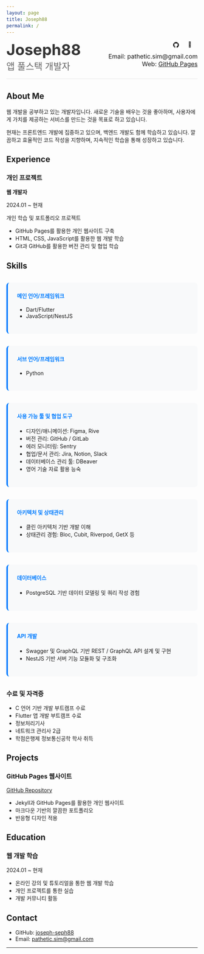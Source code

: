 ```yaml
---
layout: page
title: Joseph88
permalink: /
---
```


<style>
.header-container {
  display: flex;
  justify-content: space-between;
  align-items: flex-start;
  margin-bottom: 2rem;
  padding-bottom: 1rem;
  border-bottom: 2px solid #f0f0f0;
}

.header-left h1 {
  margin: 0;
  font-size: 2.5rem;
  color: #333;
}

.header-left h2 {
  margin: 0;
  font-size: 1.5rem;
  color: #666;
  font-weight: normal;
}

.header-right {
  text-align: right;
}

.social-icons {
  margin-bottom: 0.5rem;
}

.social-icons a {
  text-decoration: none;
  margin-right: 1rem;
  display: inline-block;
}

.social-icons img {
  width: 24px;
  height: 24px;
  vertical-align: middle;
  transition: transform 0.2s;
}

.social-icons img:hover {
  transform: scale(1.1);
}

.contact-info {
  font-size: 1rem;
  margin: 0;
}

.skills-grid {
  display: grid;
  grid-template-columns: repeat(auto-fit, minmax(300px, 1fr));
  gap: 2rem;
  margin: 2rem 0;
}

.skill-category {
  background: #f8f9fa;
  padding: 1.5rem;
  border-radius: 8px;
  border-left: 4px solid #007bff;
}

.skill-category h4 {
  margin-top: 0;
  color: #007bff;
}
</style>

<div class="header-container">
  <div class="header-left">
    <h1>Joseph88</h1>
    <h2>앱 풀스택 개발자</h2>
  </div>
  <div class="header-right">
    <div class="social-icons">
      <a href="https://github.com/joseph-seph88">
        <img src="/assets/images/git_logo.png" alt="GitHub">
      </a>
      <a href="mailto:pathetic.sim@gmail.com">📧</a>
    </div>
    <p class="contact-info">Email: pathetic.sim@gmail.com</p>
    <p class="contact-info">Web: <a href="https://joseph-seph88.github.io">GitHub Pages</a></p>
  </div>
</div>

## About Me

웹 개발을 공부하고 있는 개발자입니다. 새로운 기술을 배우는 것을 좋아하며, 사용자에게 가치를 제공하는 서비스를 만드는 것을 목표로 하고 있습니다.

현재는 프론트엔드 개발에 집중하고 있으며, 백엔드 개발도 함께 학습하고 있습니다. 깔끔하고 효율적인 코드 작성을 지향하며, 지속적인 학습을 통해 성장하고 있습니다.

## Experience

### 개인 프로젝트

**웹 개발자**

2024.01 ~ 현재

개인 학습 및 포트폴리오 프로젝트

* GitHub Pages를 활용한 개인 웹사이트 구축
* HTML, CSS, JavaScript를 활용한 웹 개발 학습
* Git과 GitHub를 활용한 버전 관리 및 협업 학습

## Skills

<div class="skills-grid">
  <div class="skill-category">
    <h4>메인 언어/프레임워크</h4>
    <ul>
      <li>Dart/Flutter</li>
      <li>JavaScript/NestJS</li>
    </ul>
  </div>
  
  <div class="skill-category">
    <h4>서브 언어/프레임워크</h4>
    <ul>
      <li>Python</li>
    </ul>
  </div>
  
  <div class="skill-category">
    <h4>사용 가능 툴 및 협업 도구</h4>
    <ul>
      <li>디자인/애니메이션: Figma, Rive</li>
      <li>버전 관리: GitHub / GitLab</li>
      <li>에러 모니터링: Sentry</li>
      <li>협업/문서 관리: Jira, Notion, Slack</li>
      <li>데이터베이스 관리 툴: DBeaver</li>
      <li>영어 기술 자료 활용 능숙</li>
    </ul>
  </div>
  
  <div class="skill-category">
    <h4>아키텍처 및 상태관리</h4>
    <ul>
      <li>클린 아키텍처 기반 개발 이해</li>
      <li>상태관리 경험: Bloc, Cubit, Riverpod, GetX 등</li>
    </ul>
  </div>
  
  <div class="skill-category">
    <h4>데이터베이스</h4>
    <ul>
      <li>PostgreSQL 기반 데이터 모델링 및 쿼리 작성 경험</li>
    </ul>
  </div>
  
  <div class="skill-category">
    <h4>API 개발</h4>
    <ul>
      <li>Swagger 및 GraphQL 기반 REST / GraphQL API 설계 및 구현</li>
      <li>NestJS 기반 서버 기능 모듈화 및 구조화</li>
    </ul>
  </div>
</div>

### 수료 및 자격증

* C 언어 기반 개발 부트캠프 수료
* Flutter 앱 개발 부트캠프 수료
* 정보처리기사
* 네트워크 관리사 2급
* 학점은행제 정보통신공학 학사 취득

## Projects

### GitHub Pages 웹사이트
[GitHub Repository](https://github.com/joseph-seph88/joseph-seph88.github.io)

* Jekyll과 GitHub Pages를 활용한 개인 웹사이트
* 마크다운 기반의 깔끔한 포트폴리오
* 반응형 디자인 적용

## Education

### 웹 개발 학습
2024.01 ~ 현재

* 온라인 강의 및 튜토리얼을 통한 웹 개발 학습
* 개인 프로젝트를 통한 실습
* 개발 커뮤니티 활동

## Contact

* GitHub: [joseph-seph88](https://github.com/joseph-seph88)
* Email: pathetic.sim@gmail.com

---